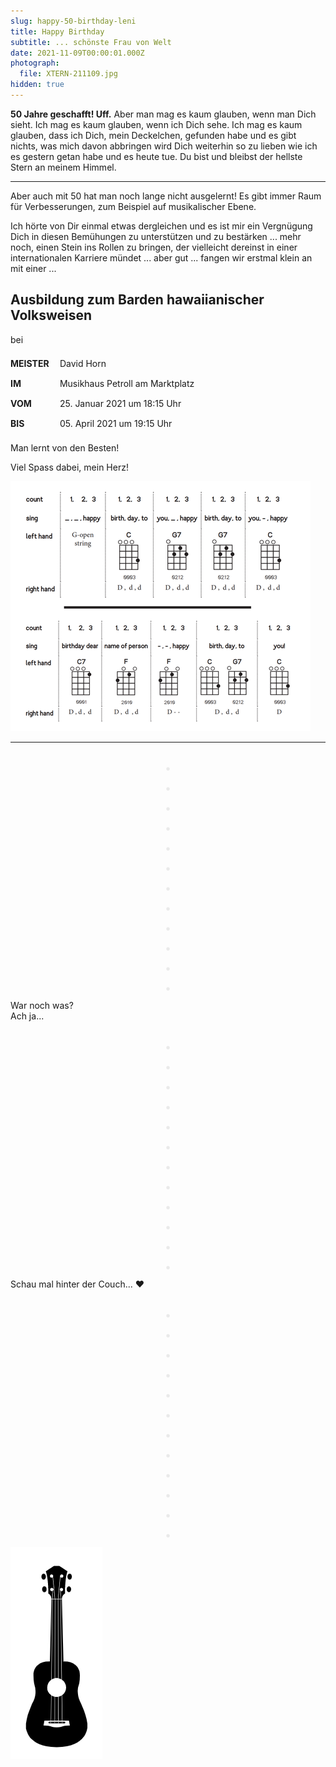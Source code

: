 ```yaml
---
slug: happy-50-birthday-leni
title: Happy Birthday
subtitle: ... schönste Frau von Welt
date: 2021-11-09T00:00:01.000Z
photograph:
  file: XTERN-211109.jpg
hidden: true
---
```


**50 Jahre geschafft! Uff.** Aber man mag es kaum glauben, wenn man Dich sieht. Ich mag es kaum glauben, wenn ich Dich sehe. Ich mag es kaum glauben, dass ich Dich, mein Deckelchen, gefunden habe und es gibt nichts, was mich davon abbringen wird Dich weiterhin so zu lieben wie ich es gestern getan habe und es heute tue. Du bist und bleibst der hellste Stern an meinem Himmel.

---

Aber auch mit 50 hat man noch lange nicht ausgelernt! Es gibt immer Raum für Verbesserungen, zum Beispiel auf musikalischer Ebene.

Ich hörte von Dir einmal etwas dergleichen und es ist mir ein Vergnügung Dich in diesen Bemühungen zu unterstützen und zu bestärken ... mehr noch, einen Stein ins Rollen zu bringen, der vielleicht dereinst in einer internationalen Karriere mündet ... aber gut ... fangen wir erstmal klein an mit einer ...

## Ausbildung zum Barden hawaiianischer Volksweisen

bei
<div>
  <label style="font-weight:bold;display:inline-block;width:75px;line-height:32px;">MEISTER</label>
  <span>David Horn</span>
  <br>
  <label style="font-weight:bold;display:inline-block;width:75px;line-height:32px;">IM</label>
  <span>Musikhaus Petroll am Marktplatz</span>
  <br>
  <label style="font-weight:bold;display:inline-block;width:75px;line-height:32px;">VOM</label>
  <span>25. Januar 2021 um 18:15 Uhr</span>
  <br>
  <label style="font-weight:bold;display:inline-block;width:75px;line-height:32px;">BIS</label>
  <span>05. April 2021 um 19:15 Uhr</span>
</div>

Man lernt von den Besten!

Viel Spass dabei, mein Herz!

![HBD](happy-50-birthday-leni/HBD_480x480.png)

---

<style>
  div.dot {
    font-size: 42px;
    line-height: 32px;
    text-align: center;
    color: #eaeaea;
  }
</style>
<div class="dot">.</div>
<div class="dot">.</div>
<div class="dot">.</div>
<div class="dot">.</div>
<div class="dot">.</div>
<div class="dot">.</div>
<div class="dot">.</div>
<div class="dot">.</div>
<div class="dot">.</div>
<div class="dot">.</div>
<div class="dot">.</div>
<div class="dot">.</div>

War noch was?  
Ach ja...

<div class="dot">.</div>
<div class="dot">.</div>
<div class="dot">.</div>
<div class="dot">.</div>
<div class="dot">.</div>
<div class="dot">.</div>
<div class="dot">.</div>
<div class="dot">.</div>
<div class="dot">.</div>
<div class="dot">.</div>
<div class="dot">.</div>
<div class="dot">.</div>

Schau mal hinter der Couch... &hearts;

<div class="dot">.</div>
<div class="dot">.</div>
<div class="dot">.</div>
<div class="dot">.</div>
<div class="dot">.</div>
<div class="dot">.</div>
<div class="dot">.</div>
<div class="dot">.</div>
<div class="dot">.</div>
<div class="dot">.</div>
<div class="dot">.</div>
<div class="dot">.</div>

![Ukulele](happy-50-birthday-leni/ukulele.png)